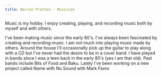 ```yaml
---
title: Warren Pratten - Musician
---
```


Music is my hobby. I enjoy creating, playing, and recording music both by myself and with others.

I've been making music since the early 80's. I've always been fascinated by creating and recording music.  I am not much into playing music made by others.  Around the house I'll occasionally pick up the guitar to play along with a CD but I've never had the desire to be in a cover band.  I have played in bands since I was a teen back in the early 80's (yes I am that old).  Past bands include Bits of Food and Baku.  Lately I've been working on a new project called Name with No Sound with Mark Favro